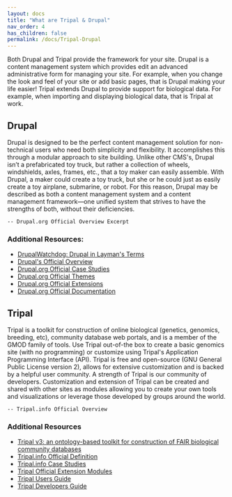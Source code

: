 ```yaml
---
layout: docs
title: "What are Tripal & Drupal"
nav_order: 4
has_children: false
permalink: /docs/Tripal-Drupal
---
```


Both Drupal and Tripal provide the framework for your site. Drupal is a content management system which provides edit an advanced administrative form for managing your site. For example, when you change the look and feel of your site or add basic pages, that is Drupal making your life easier! Tripal extends Drupal to provide support for biological data. For example, when importing and displaying biological data, that is Tripal at work.

## Drupal

  Drupal is designed to be the perfect content management solution for non-technical users who need both simplicity and flexibility. It accomplishes this through a modular approach to site building. Unlike other CMS's, Drupal isn’t a prefabricated toy truck, but rather a collection of wheels, windshields, axles, frames, etc., that a toy maker can easily assemble. With Drupal, a maker could create a toy truck, but she or he could just as easily create a toy airplane, submarine, or robot. For this reason, Drupal may be described as both a content management system and a content management framework—one unified system that strives to have the strengths of both, without their deficiencies.

    -- Drupal.org Official Overview Excerpt

### Additional Resources:

 - [DrupalWatchdog: Drupal in Layman's Terms](http://www.drupalwatchdog.net/volume-3/issue-1/drupal-layman%E2%80%99s-terms)
 - [Drupal's Official Overview](https://www.drupal.org/docs/7/understanding-drupal/overview)
 - [Drupal.org Official Case Studies](https://www.drupal.org/case-studies)
 - [Drupal.org Official Themes](https://www.drupal.org/project/project_theme)
 - [Drupal.org Official Extensions](https://www.drupal.org/project/project_module)
 - [Drupal.org Official Documentation](https://www.drupal.org/docs/7)

## Tripal

  Tripal is a toolkit for construction of online biological (genetics, genomics, breeding, etc), community database web portals, and is a member of the GMOD family of tools. Use Tripal out-of-the box to create a basic genomics site (with no programming) or customize using Tripal's Application Programming Interface (API).  Tripal is free and open-source (GNU General Public License version 2), allows for extensive customization and is backed by a helpful user community. A strength of Tripal is our community of developers. Customization and extension of Tripal can be created and shared with other sites as modules allowing you to create your own tools and visualizations or leverage those developed by groups around the world.

    -- Tripal.info Official Overview

### Additional Resources

 - [Tripal v3: an ontology-based toolkit for construction of FAIR biological community databases](https://academic.oup.com/database/article/doi/10.1093/database/baz077/5532788)
 - [Tripal.info Official Definition](http://tripal.info/about)
 - [Tripal.info Case Studies](http://tripal.info/sites_using_tripal)
 - [Tripal Official Extension Modules](https://tripal.readthedocs.io/en/latest/extensions.html)
 - [Tripal Users Guide](https://tripal.readthedocs.io/en/latest/user_guide.html)
 - [Tripal Developers Guide](https://tripal.readthedocs.io/en/latest/dev_guide.html)
